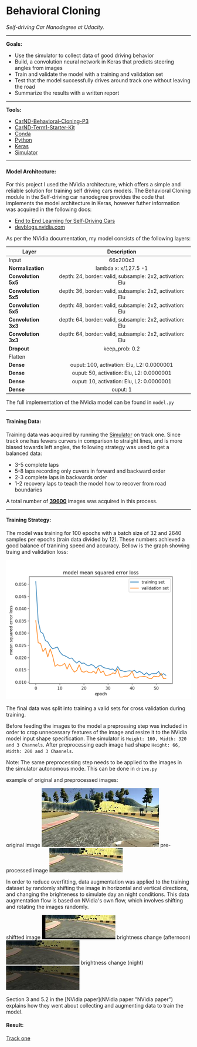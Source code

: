 # Behavioral Cloning

*Self-driving Car Nanodegree at Udacity.*

------------


**Goals:**

- Use the simulator to collect data of good driving behavior
- Build, a convolution neural network in Keras that predicts steering angles from images
- Train and validate the model with a training and validation set
- Test that the model successfully drives around track one without leaving the road
- Summarize the results with a written report

------------

**Tools:**
- [CarND-Behavioral-Cloning-P3](https://github.com/udacity/CarND-Behavioral-Cloning-P3 "CarND-Behavioral-Cloning-P3")
- [CarND-Term1-Starter-Kit](https://github.com/udacity/CarND-Term1-Starter-Kit "CarND-Term1-Starter-Kit")
- [Conda](https://conda.io/docs/using/envs.htmlhttp:// "Conda")
- [Python](https://www.python.org "Python")
- [Keras](https://keras.io "Keras")
- [Simulator](https://d17h27t6h515a5.cloudfront.net/topher/2017/February/58ae4594_mac-sim.app/mac-sim.app.zip "Simulator")

------------


#### Model Architecture:

For this project I used the NVidia architecture, which offers a simple and reliable solution for training self driving cars models. The Behavioral Cloning module in the Self-driving car nanodegree provides the code that implements the model architecture in Keras, however futher information was acquired in the following docs:

- [End to End Learning for Self-Driving Cars](https://arxiv.org/pdf/1604.07316.pdf "End to End Learning for Self-Driving Cars")
- [devblogs.nvidia.com](https://devblogs.nvidia.com/parallelforall/deep-learning-self-driving-cars/ "deep-learning-self-driving-cars")

As per the NVidia documentation, my model consists of the following layers:


| Layer        | Description  |        
| ------------- |:-------------:
| Input     | 66x200x3 | 
| **Normalization**      | lambda x: x/127.5 -1   |
| **Convolution 5x5**      | depth: 24, border: valid, subsample: 2x2, activation: Elu    |
| **Convolution 5x5**      | depth: 36, border: valid, subsample: 2x2, activation: Elu    |
| **Convolution 5x5**      | depth: 48, border: valid, subsample: 2x2, activation: Elu    |
| **Convolution 3x3**      | depth: 64, border: valid, subsample: 2x2, activation: Elu    |
| **Convolution 3x3**      | depth: 64, border: valid, subsample: 2x2, activation: Elu    |
| **Dropout**      | keep_prob: 0.2  |
| Flatten   |   |
| **Dense** | ouput: 100, activation: Elu, L2: 0.0000001 |
| **Dense** | ouput: 50, activation: Elu, L2: 0.0000001 |
| **Dense** | ouput: 10, activation: Elu, L2: 0.0000001 |
| **Dense** | ouput: 1 |


The full implementation of the NVidia model can be found in `model.py`

------------


#### Training Data:

Training data was acquired by running the [Simulator](https://d17h27t6h515a5.cloudfront.net/topher/2017/February/58ae4594_mac-sim.app/mac-sim.app.zip "Simulator") on track one. Since track one has fewers curvers in comparison to straight lines, and is more biased towards left angles, the following strategy was used to get a balanced data:

- 3-5 complete laps
- 5-8 laps recording only cuvers in forward and backward order
- 2-3 complete laps in backwards order
- 1-2 recovery laps to teach the model how to recover from road boundaries

A total number of [**39600**](https://drive.google.com/open?id=0BwpbZUTOeyiIdGxPN0p1SlZ0WmM "**39600**") images was acquired in this process.

------------


#### Training Strategy:

The model was training for 100 epochs with a batch size of 32 and 2640 samples per epochs (train data divided by 12). These numbers achieved a good balance of tranining speed and accuracy. Bellow is the graph showing traing and validation loss: 

![alt text](https://github.com/ismalakazel/carnd-behavioral-cloning/blob/master/examples/loss.png)

The final data was split into training a valid sets for cross validation during training.

Before feeding the images to the model a preprossing step was included in order to crop unnecessary features of the image and resize it to the NVidia model input shape specification. The simulator is `Height: 160, Width: 320 and 3 Channels`. After preprocessing each image had shape `Height: 66, Width: 200 and 3 Channels`. 

Note: The same preprocessing step needs to be applied to the images in the simulator autonomous mode. This can be done in `drive.py`

example of original and preprocessed images:

original image
![alt text](https://github.com/ismalakazel/carnd-behavioral-cloning/blob/master/examples/original.jpg)
pre-processed image
![alt text](https://github.com/ismalakazel/carnd-behavioral-cloning/blob/master/examples/preprocessed.jpg)

In order to reduce overfitting, data augmentation was applied to the training dataset by randomly shifting the image in horizontal and vertical directions, and changing the brighteness to simulate day an night conditions. This data augmentation flow is based on NVidia's own flow, which involves shifting and rotating the images randomly.

shiftted image
![alt text](https://github.com/ismalakazel/carnd-behavioral-cloning/blob/master/examples/translated.jpg)
brightness change (afternoon)
![alt text](https://github.com/ismalakazel/carnd-behavioral-cloning/blob/master/examples/afternoon.jpg)
brightness change (night)
![alt text](https://github.com/ismalakazel/carnd-behavioral-cloning/blob/master/examples/night.jpg)

Section 3 and 5.2 in the [NVidia paper](NVidia paper "NVidia paper") explains how they went about collecting and augmenting data to train the model.


#### Result:

[Track one](https://www.youtube.com/watch?v=yPswtGSkGLQ)

